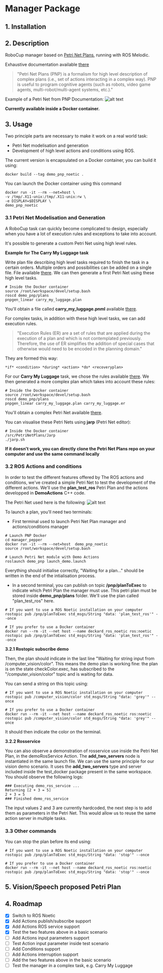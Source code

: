 # Manager Package

## 1. Installation

<!-- ```buildoutcfg
chmod +x ./install.sh && ./install.sh
```… -->
## 2. Description

RoboCup manager based on [Petri Net Plans](https://sites.google.com/a/dis.uniroma1.it/petri-net-plans/), running with ROS Melodic.

Exhaustive documentation available [there](https://docs.google.com/document/d/1k9010Ih97Cr6_wcB3hjiyZzdf_JtrkaXPFaJAhTO36g/edit)

> "Petri Net Plans (PNP) is a formalism for high level description of complex plans (i.e., set of actions interacting in a complex way). PNP is useful to program cognitive agents (such as robots, video game agents, multi-robot/multi-agent systems, etc.)."

Example of a Petri Net from PNP Documentation:
![alt text](https://raw.githubusercontent.com/iocchi/PetriNetPlans/master/PNPros/examples/rp_example/rp_pnp/plans/sensing.png "Logo Title Text 1")

**Currently available inside a Docker container.**

## 3. Usage

Two principle parts are necessary to make it work on a real world task:
- Petri Net modelisation and generation
- Development of high level actions and conditions using ROS.

The current version is encapsulated on a Docker container, you can build it using:
```
docker build --tag demo_pnp_noetic .
```

You can launch the Docker container using this command
```
docker run -it --rm --net=host \
-v /tmp/.X11-unix:/tmp/.X11-unix:rw \
-e DISPLAY=$DISPLAY \
demo_pnp_noetic
```


### 3.1 Petri Net Modelisation and Generation

A RoboCup task can quickly become complicated to design, especially when you have a lot of execution rules and exceptions to take into account.

It's possible to generate a custom Petri Net using high level rules.

**Example for The Carry My Luggage task**

Write plan file describing high level tasks required to finish the task in a certain orders. Multiple orders and possibilities can be added on a single file. File available [there](https://github.com/RoboBreizh-RoboCup-Home/manager_pepper/blob/devel/demo_pnp/plans/carry_my_luggage.plan).
We can then generate a first Petri Net using these high level tasks.

```
# Inside the Docker container
source /root/workspace/devel/setup.bash
roscd demo_pnp/plans
pnpgen_linear carry_my_luggage.plan
```
You'll obtain a file called **carry_my_luggage.pnml** available [there](https://github.com/RoboBreizh-RoboCup-Home/manager_pepper/blob/devel/demo_pnp/plans/carry_my_luggage_without_exectution_rules.pnml).

For complex tasks, in addition with these high level tasks, we can add execution rules.

> "Execution Rules (ER) are a set of rules that are applied during the execution of a plan and which is not contemplated previously. Therefore, the use of ER simplifies the addition of special cases that otherwise would need to be encoded in the planning domain."

They are formed this way:
```
*if* <condition> *during* <action> *do* <recoveryplan>
```

For our **Carry My Luggage** task, we chose the rules available [there](https://github.com/RoboBreizh-RoboCup-Home/manager_pepper/blob/devel/demo_pnp/plans/carry_my_luggage.er).
We then generated a more complex plan which takes into account these rules:
```
# Inside the Docker container
source /root/workspace/devel/setup.bash
roscd demo_pnp/plans
pnpgen_linear carry_my_luggage.plan carry_my_luggage.er
```
You'll obtain a complex Petri Net available [there](https://github.com/RoboBreizh-RoboCup-Home/manager_pepper/blob/devel/demo_pnp/plans/carry_my_luggage.pnml).

You can visualise these Petri Nets using **jarp** (Petri Net editor):
```
# Inside the Docker container
/src/PetriNetPlans/Jarp
./jarp.sh
```
**If it doesn't work, you can directly clone the Petri Net Plans repo on your computer and use the same command locally**

### 3.2 ROS Actions and conditions

In order to test the different features offered by The ROS actions and conditions, we've created a simple Petri Net to test the development of the different actions.
We'll use the **plan_test_ros** Petri Plan and the actions developped in **DemoActions** C++ code.

The Petri Net used here is the following: 
![alt text](https://raw.githubusercontent.com/RoboBreizh-RoboCup-Home/manager_pepper/blob/devel/readme_ressources/demo_pnp_robobreizh.png "Demo PNP")

To launch a plan, you'll need two terminals:
- First terminal used to launch Petri Net Plan manager and actions/conditions manager
```
# Launch PNP Docker
cd manager_pepper
docker run -it --rm --net=host  demo_pnp_noetic
source /root/workspace/devel/setup.bash

# Launch Petri Net module with Demo Actions
roslaunch demo_pnp launch_demo.launch
```
Everything should initialise correctly, "Waiting for a plan..." should be written in the end of the intialisation process.

- In a second terminal, you can publish on topic **/pnp/planToExec** to indicate which Petri Plan the manager must use. This petri plan must be stored inside **demo_pnp/plans** folder. We'll use the plan called "plan_test_ros" here.
```
# If you want to use a ROS Noetic installation on your computer
rostopic pub /pnp/planToExec std_msgs/String "data: 'plan_test_ros'" --once

# If you prefer to use a Docker container
docker run --rm -it --net host --name deckard_ros_noetic ros:noetic rostopic pub /pnp/planToExec std_msgs/String "data: 'plan_test_ros'" --once
```

**3.2.1 Rostopic subscribe demo**

Then, the plan should indicate in the last line "Waiting for string input from /computer_vision/color". This means the demo plan is working fine: the plan is on the state checkColor.exec, has subscribed to the "/computer_vision/color" topic and is waiting for data.

You can send a string on this topic using:
```
# If you want to use a ROS Noetic installation on your computer
rostopic pub /computer_vision/color std_msgs/String "data: 'grey'" --once

# If you prefer to use a Docker container
docker run --rm -it --net host --name deckard_ros_noetic ros:noetic rostopic pub /computer_vision/color std_msgs/String "data: 'grey'" --once
```

It should then indicate the color on the terminal.

**3.2.2 Rosservice**

You can also observe a demonstration of rosservice use inside the Petri Net Plan, in the demoRosService Action.
The **add_two_servers** node is instantiated in the same launch file. We can use the same principle for our vision demo scenario.
It uses the **add_two_servers** type and server included inside the test_docker package present in the same workspace.
You should observe the following logs:
```
### Executing demo_ros_service ... 
Returning [2 + 3 = 5]
2 + 3 = 5
### Finished demo_ros_service
```

The input values 2 and 3 are currently hardcoded, the next step is to add them as parameters in the Petri Net. This would allow us to reuse the same action server in multiple tasks.

### 3.3 Other commands

You can stop the plan before its end using:
```
# If you want to use a ROS Noetic installation on your computer
rostopic pub /pnp/planToExec std_msgs/String "data: 'stop'" --once

# If you prefer to use a Docker container
docker run --rm -it --net host --name deckard_ros_noetic ros:noetic rostopic pub /pnp/planToExec std_msgs/String "data: 'stop'" --once
```


## 5. Vision/Speech proposed Petri Plan

## 4. Roadmap

- [X] Switch to ROS Noetic
- [X] Add Actions publish/subscribe support
- [X] Add Actions ROS service support
- [X] Test the two features above in a basic scenario
- [ ] Add Actions input parameters support
- [ ] Test Action input parameter inside test scenario
- [ ] Add Conditions support 
- [ ] Add Actions interruption support
- [ ] Add the two features above in the basic scenario
- [ ] Test the manager in a complex task, e.g. Carry My Luggage